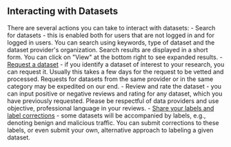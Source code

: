 ## Interacting with Datasets

There are several actions you can take to interact with datasets:
      - Search for datasets - this is enabled both for users that are not logged in
and for logged in users. You can search using keywords, type of dataset and
the dataset provider's organization. Search results are displayed in a short
form. You can click on "View" at the bottom right to see expanded results.
      - [Request a dataset](request.md) - if you identify a dataset of interest to
your research, you can request it. Usually this takes a few days for the request to be vetted and processed. Requests for datasets from the same provider or in the same category may be expedited on our end.
     - Review and rate the dataset - you can input positive or negative reviews and rating for any dataset, which you have previously requested. Please be respectful of data providers and use objective, professional language in your reviews.
     - [Share your labels and label corrections](../labels.md) - some datasets will be accompanied by labels, e.g., denoting benign and malicious traffic. You can submit corrections to these labels, or even submit your own, alternative approach to labeling a given dataset.